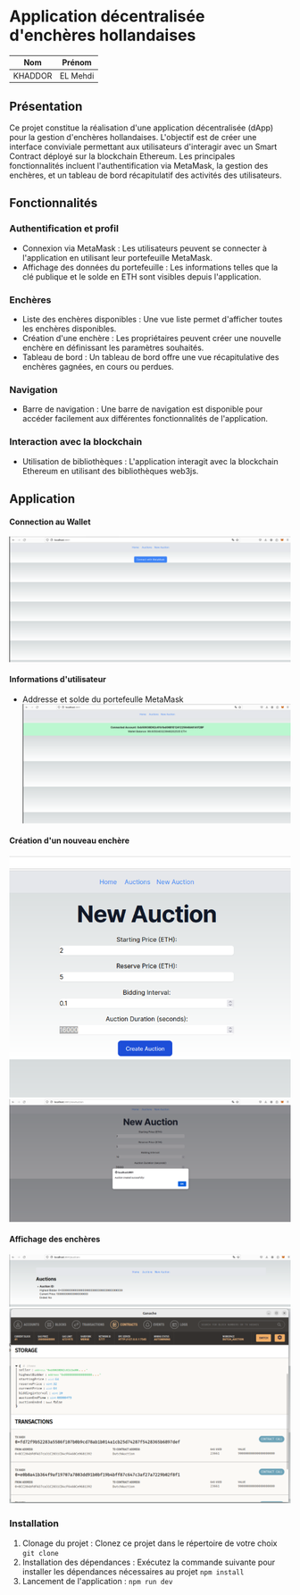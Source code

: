 # Application décentralisée d'enchères hollandaises

|   Nom   | Prénom |
|---------|--------|
|   KHADDOR  |  EL Mehdi  |


## Présentation

Ce projet constitue la réalisation d'une application décentralisée (dApp) pour la gestion d'enchères hollandaises. L'objectif est de créer une interface conviviale permettant aux utilisateurs d'interagir avec un Smart Contract déployé sur la blockchain Ethereum. Les principales fonctionnalités incluent l'authentification via MetaMask, la gestion des enchères, et un tableau de bord récapitulatif des activités des utilisateurs.

## Fonctionnalités
### Authentification et profil
- Connexion via MetaMask : Les utilisateurs peuvent se connecter à l'application en utilisant leur portefeuille MetaMask.
- Affichage des données du portefeuille : Les informations telles que la clé publique et le solde en ETH sont visibles depuis l'application.

### Enchères
- Liste des enchères disponibles : Une vue liste permet d'afficher toutes les enchères disponibles.
- Création d'une enchère : Les propriétaires peuvent créer une nouvelle enchère en définissant les paramètres souhaités.
- Tableau de bord : Un tableau de bord offre une vue récapitulative des enchères gagnées, en cours ou perdues.

### Navigation 
- Barre de navigation : Une barre de navigation est disponible pour accéder facilement aux différentes fonctionnalités de l'application.

### Interaction avec la blockchain 
- Utilisation de bibliothèques : L'application interagit avec la blockchain Ethereum en utilisant des bibliothèques web3js.

## Application 

#### Connection au Wallet 
![ConnectionWallet](screens/1.png)

#### Informations d'utilisateur
- Addresse et solde du portefeulle MetaMask
![funds](screens/2.png)

#### Création d'un nouveau enchère
![newAuction](screens/3.png)
![Auctions](screens/4.png)

#### Affichage des enchères
![Auctions](screens/5.png)
![Auctions](screens/6.png)

### Installation 
1. Clonage du projet : Clonez ce projet dans le répertoire de votre choix
` git clone `
2. Installation des dépendances : Exécutez la commande suivante pour installer les dépendances nécessaires au projet `npm install`
3. Lancement de l'application : `npm run dev`







